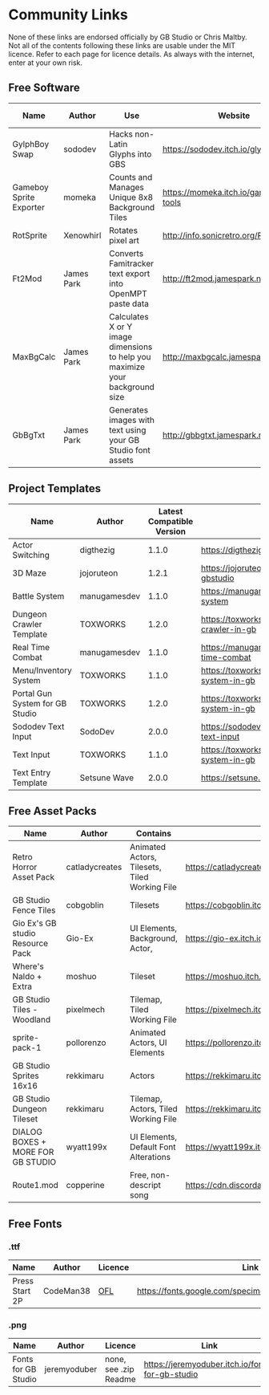 # Community Links

None of these links are endorsed officially by GB Studio or Chris Maltby. Not all of the contents following these links are usable under the MIT licence. Refer to each page for licence details. As always with the internet, enter at your own risk.

## Free Software

Name | Author | Use | Website | From GB Community
---- | ------ | --- | ------- | ------
GylphBoy Swap | sododev | Hacks non-Latin Glyphs into GBS | https://sododev.itch.io/glyphboyswap | Yes
Gameboy Sprite Exporter | momeka | Counts and Manages Unique 8x8 Background Tiles | https://momeka.itch.io/gameboy-tools | Yes
RotSprite | Xenowhirl | Rotates pixel art | http://info.sonicretro.org/RotSprite | No
Ft2Mod | James Park | Converts Famitracker text export into OpenMPT paste data | http://ft2mod.jamespark.ninja/ | Yes
MaxBgCalc | James Park | Calculates X or Y image dimensions to help you maximize your background size | http://maxbgcalc.jamespark.ninja/ | Yes
GbBgTxt | James Park | Generates images with text using your GB Studio font assets | http://gbbgtxt.jamespark.ninja/ | Yes

## Project Templates

Name | Author | Latest Compatible Version | Link
---- | ------ | -------------- | ----
Actor Switching | digthezig | 1.1.0 | https://digthezig.itch.io/switching
3D Maze | jojoruteon | 1.2.1 | https://jojoruteon.itch.io/3dmaze-gbstudio
Battle System | manugamesdev | 1.1.0 | https://manugamesdev.itch.io/battle-system
Dungeon Crawler Template | TOXWORKS | 1.2.0 | https://toxworks.itch.io/dungeon-crawler-in-gb
Real Time Combat | manugamesdev | 1.1.0 | https://manugamesdev.itch.io/real-time-combat
Menu/Inventory System | TOXWORKS | 1.1.0 | https://toxworks.itch.io/menu-system-in-gb
Portal Gun System for GB Studio | TOXWORKS | 1.2.0 | https://toxworks.itch.io/portal-gun-system-in-gb
Sododev Text Input | SodoDev | 2.0.0 | https://sododev.itch.io/sododev-text-input
Text Input | TOXWORKS | 1.1.0 | https://toxworks.itch.io/text-input-system-in-gb
Text Entry Template | Setsune Wave | 2.0.0 | https://setsune.itch.io/textinputgbs2

## Free Asset Packs

Name | Author | Contains | Link
---- | ------ | ---- | ----
Retro Horror Asset Pack | catladycreates | Animated Actors, Tilesets, Tiled Working File | https://catladycreates.itch.io/horror-assest-gb-studio
GB Studio Fence Tiles | cobgoblin | Tilesets | https://cobgoblin.itch.io/gbfences
Gio Ex's GB studio Resource Pack | Gio-Ex | UI Elements, Background, Actor, | https://gio-ex.itch.io/gb-studio-resource-pack
Where's Naldo + Extra | moshuo | Tileset | https://moshuo.itch.io/gbstudio-sprites
GB Studio Tiles - Woodland | pixelmech | Tilemap, Tiled Working File | https://pixelmech.itch.io/gb-studio-tiles
sprite-pack-1 | pollorenzo | Animated Actors, UI Elements | https://pollorenzo.itch.io/sprite-pack-1
GB Studio Sprites 16x16 | rekkimaru | Actors | https://rekkimaru.itch.io/gb-studio-sprites-16x16
GB Studio Dungeon Tileset | rekkimaru | Tilemap, Actors, Tiled Working File | https://rekkimaru.itch.io/gb-studio-dungeon-tileset-8x8
DIALOG BOXES + MORE FOR GB STUDIO | wyatt199x | UI Elements, Default Font Alterations | https://wyatt199x.itch.io/dialog-boxes-more-for-gb-studio
Route1.mod | copperine | Free, non-descript song | https://cdn.discordapp.com/attachments/570924885291827200/759130941532274708/route1.mod

## Free Fonts

### .ttf
Name | Author | Licence | Link
---- | ------ | ------- | ----
Press Start 2P | CodeMan38 | [OFL](https://scripts.sil.org/cms/scripts/page.php?site_id=nrsi&id=OFL) | https://fonts.google.com/specimen/Press+Start+2P#license

### .png
Name | Author | Licence | Link
---- | ------ | ------- | ----
Fonts for GB Studio | jeremyoduber | none, see .zip Readme | https://jeremyoduber.itch.io/fonts-for-gb-studio
